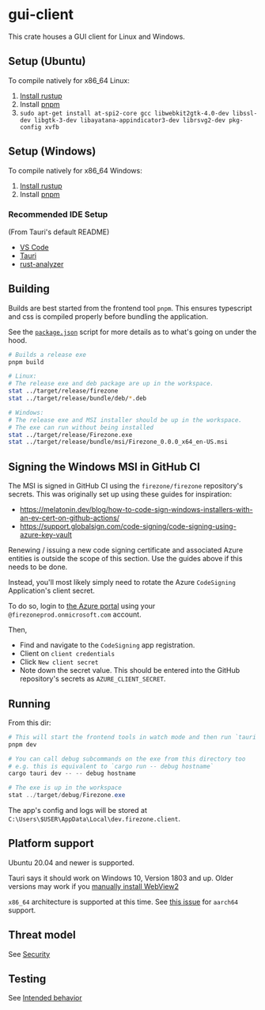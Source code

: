 # gui-client

This crate houses a GUI client for Linux and Windows.

## Setup (Ubuntu)

To compile natively for x86_64 Linux:

1. [Install rustup](https://rustup.rs/)
1. Install [pnpm](https://pnpm.io/installation)
1. `sudo apt-get install at-spi2-core gcc libwebkit2gtk-4.0-dev libssl-dev libgtk-3-dev libayatana-appindicator3-dev librsvg2-dev pkg-config xvfb`

## Setup (Windows)

To compile natively for x86_64 Windows:

1. [Install rustup](https://rustup.rs/)
1. Install [pnpm](https://pnpm.io/installation)

### Recommended IDE Setup

(From Tauri's default README)

- [VS Code](https://code.visualstudio.com/)
- [Tauri](https://marketplace.visualstudio.com/items?itemName=tauri-apps.tauri-vscode)
- [rust-analyzer](https://marketplace.visualstudio.com/items?itemName=rust-lang.rust-analyzer)

## Building

Builds are best started from the frontend tool `pnpm`. This ensures typescript
and css is compiled properly before bundling the application.

See the [`package.json`](./package.json) script for more details as to what's
going on under the hood.

```bash
# Builds a release exe
pnpm build

# Linux:
# The release exe and deb package are up in the workspace.
stat ../target/release/firezone
stat ../target/release/bundle/deb/*.deb

# Windows:
# The release exe and MSI installer should be up in the workspace.
# The exe can run without being installed
stat ../target/release/Firezone.exe
stat ../target/release/bundle/msi/Firezone_0.0.0_x64_en-US.msi
```

## Signing the Windows MSI in GitHub CI

The MSI is signed in GitHub CI using the `firezone/firezone` repository's
secrets. This was originally set up using these guides for inspiration:

- https://melatonin.dev/blog/how-to-code-sign-windows-installers-with-an-ev-cert-on-github-actions/
- https://support.globalsign.com/code-signing/code-signing-using-azure-key-vault

Renewing / issuing a new code signing certificate and associated Azure entities is outside the scope of this section. Use the guides above if this needs to be done.

Instead, you'll most likely simply need to rotate the Azure `CodeSigning` Application's client secret.

To do so, login to [the Azure portal](https://portal.azure.com) using your `@firezoneprod.onmicrosoft.com` account.

Then,

- Find and navigate to the `CodeSigning` app registration.
- Client on `client credentials`
- Click `New client secret`
- Note down the secret value. This should be entered into the GitHub repository's secrets as `AZURE_CLIENT_SECRET`.

## Running

From this dir:

```powershell
# This will start the frontend tools in watch mode and then run `tauri dev`
pnpm dev

# You can call debug subcommands on the exe from this directory too
# e.g. this is equivalent to `cargo run -- debug hostname`
cargo tauri dev -- -- debug hostname

# The exe is up in the workspace
stat ../target/debug/Firezone.exe
```

The app's config and logs will be stored at
`C:\Users\$USER\AppData\Local\dev.firezone.client`.

## Platform support

Ubuntu 20.04 and newer is supported.

Tauri says it should work on Windows 10, Version 1803 and up. Older versions may
work if you
[manually install WebView2](https://tauri.app/v1/guides/getting-started/prerequisites#2-webview2)

`x86_64` architecture is supported at this time. See
[this issue](https://github.com/firezone/firezone/issues/2992) for `aarch64`
support.

## Threat model

See [Security](docs/security.md)

## Testing

See [Intended behavior](docs/intended_behavior.md)
